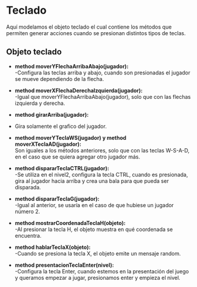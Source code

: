 # Teclado

Aquí modelamos el objeto teclado el cual contiene los métodos que permiten generar acciones cuando se presionan distintos tipos de teclas.


## Objeto teclado

* **method moverYFlechaArribaAbajo(jugador):**        
-Configura las teclas arriba y abajo, cuando son presionadas el jugador se mueve dependiendo de la flecha.

* **method moverXFlechaDerechaIzquierda(jugador):**            
-Igual que moverYFlechaArribaAbajo(jugador), solo que con las flechas izquierda y derecha.

* **method girarArriba(jugador):**   
- Gira solamente el grafico del jugador.

* **method moverYTeclaWS(jugador) y method moverXTeclaAD(jugador):**        
Son iguales a los métodos anteriores, solo que con las teclas W-S-A-D, en el caso que se quiera agregar otro jugador más. 

* **method dispararTeclaCTRL(jugador):**         
-Se utiliza en el nivel2, configura la tecla CTRL, cuando es presionada, gira al jugador hacia arriba y crea una bala para que pueda ser disparada.

* **method dispararTeclaG(jugador):**        
-Igual al anterior, se usaría en el caso de que hubiese un jugador número 2.

* **method mostrarCoordenadaTeclaH(objeto):**          
-Al presionar la tecla H, el objeto muestra en qué coordenada se encuentra.

* **method hablarTeclaX(objeto):**            
-Cuando se presiona la tecla X, el objeto emite un mensaje random.

* **method presentacionTeclaEnter(nivel):**          
-Configura la tecla Enter, cuando estemos en la presentación del juego y queramos empezar a jugar, presionamos enter y empieza el nivel.

